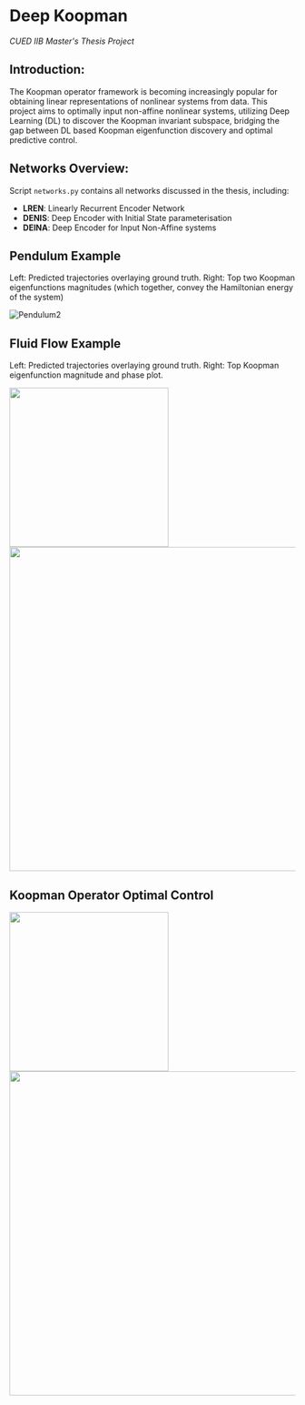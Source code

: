 # Deep Koopman
*CUED IIB Master's Thesis Project*

## Introduction: 
The Koopman operator framework is becoming increasingly popular for obtaining linear representations of nonlinear systems from data. This project aims to optimally input non-affine nonlinear systems, utilizing Deep Learning (DL) to discover the Koopman invariant subspace, bridging the gap between DL based Koopman eigenfunction discovery and optimal predictive control.

## Networks Overview:
Script `networks.py` contains all networks discussed in the thesis, including:
- **LREN**: Linearly Recurrent Encoder Network
- **DENIS**: Deep Encoder with Initial State parameterisation
- **DEINA**: Deep Encoder for Input Non-Affine systems

## Pendulum Example
Left: Predicted trajectories overlaying ground truth. Right: Top two Koopman eigenfunctions magnitudes (which together, convey the Hamiltonian energy of the system)

![Pendulum2](https://i.imgur.com/j83vGxn.gif)

## Fluid Flow Example
Left: Predicted trajectories overlaying ground truth. Right: Top Koopman eigenfunction magnitude and phase plot.

<img src="https://i.imgur.com/5MuBOFo.gif" width="280"/> <img src="https://i.imgur.com/Y35ktWl.gif" width="570"/> 

## Koopman Operator Optimal Control

<img src="https://i.imgur.com/YpqiG7r.mp4" width="280"/> <img src="https://i.imgur.com/YpqiG7r.mp4" width="570"/> 
